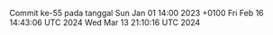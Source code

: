 Commit ke-55 pada tanggal Sun Jan 01 14:00 2023 +0100
Fri Feb 16 14:43:06 UTC 2024
Wed Mar 13 21:10:16 UTC 2024
